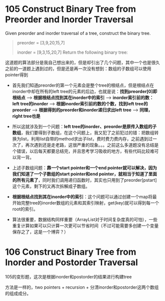 # 105 Construct Binary Tree from Preorder and Inorder Traversal

Given preorder and inorder traversal of a tree, construct the binary tree.

>preorder = [3,9,20,15,7]
>
>inorder = [9,3,15,20,7]
>Return the following binary tree:

这道题的算法部分是我自己想出来的，但是却引出了几个问题，其中一个也是很久之前的一道题上遇到过的，但是还是再一次没有想到：数组的子数组可以使用pointer得到

* 首先我们知道preorder的第一个元素会是整个tree的根结点，但是根结点在inorder中却在所有的left tree的元素的后边，也就是说：**找到preorder[0]即根结点** ——> **根据根结点找到其在inorder中的索引** ——> **inorder索引前的数：left tree的inorder** ——> **根据inorder索引前的数的个数，找到left tree的preorder** ——> **根据得到的preorder和inorder递归求出left tree** ——> **同理，right tree也是**

* 所以这就涉及到一个问题：**left tree的inorder、preorder是原传入数组的子数组**，我们要得到子数组，在这个问题上，我又犯了之前犯过的错：把数组转换为list，利用list自带的method求出子list，费时费力费内存，之前遇到过一次了，再次遇到还是走老路，这很严重的现象。。。之前这么多道题没有总结是个错误，以后每天都要总结完，并且思考学习吸收的地方，有些代码比较难可以背一背。

* 上述子数组问题：**靠一个start pointer和一个end pointer就可以解决，因为我们知道了一个子数组的start pointer和end pointer，就相当于知道了里面的所有元素了**，同时我们调用递归函数时，其实也只用到了preorder[pstart]这个元素，剩下的又再次拆解成子数组。

* **根据根结点找到其在inorder中的索引**：这个问题可以通过创建一个map将最开始完整tree的inorder数组的元素和其索引映射，get(key)就可以得到每一个root的索引。

* 算法很重要，数据结构同样重要（ArrayList对于时间复杂度真的可怕），一些重复计算如果可以只计算一次更可以节省时间（不过可能需要多创建一个变量保存之了，这是一个博弈？）

# 106 Construct Binary Tree from Inorder and Postorder Traversal
105的变形题，这次是根据inorder和postorder的结果进行构建tree

方法是一样的，two pointers + recursion + 分清inorder和postorder这两个数组的组成成分。
